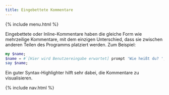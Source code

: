 ```yaml
---
title: Eingebettete Kommentare
---
```


{% include menu.html %}

Eingebettete oder Inline-Kommentare haben die gleiche Form wie mehrzeilige Kommentare, mit dem einzigen Unterschied, dass sie zwischen anderen Teilen des Programms platziert werden. Zum Beispiel:

```raku
my $name;
$name = #`[Hier wird Benutzereingabe erwartet] prompt 'Wie heißt du? ';
say $name;
```

Ein guter Syntax-Highlighter hilft sehr dabei, die Kommentare zu visualisieren.

{% include nav.html %}